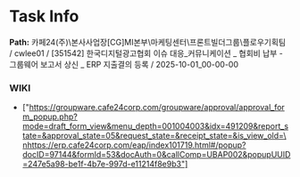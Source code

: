 # Task Info

**Path:** 카페24(주)\본사사업장\[CG]MI본부\마케팅센터\프론트빌더그룹\플로우기획팀 / cwlee01 / [351542] 한국디지털광고협회 이슈 대응_커뮤니케이션 _ 협회비 납부 - 그룹웨어 보고서 상신 _ ERP 지출결의 등록 / 2025-10-01_00-00-00

### WIKI
- ["https://groupware.cafe24corp.com/groupware/approval/approval_form_popup.php?mode=draft_form_view&menu_depth=001004003&idx=491209&report_state=&approval_state=05&request_state=&receipt_state=&is_view_old=\nhttps://erp.cafe24corp.com/eap/index101719.html#/popup?docID=97144&formId=53&docAuth=0&callComp=UBAP002&popupUUID=247e5a98-be1f-4b7e-997d-e11214f8e9b3"]

